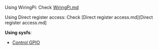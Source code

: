 Using WiringPi: Check [WiringPi.md](https://github.com/TranPhucVinh/Raspberry-Pi-C/blob/main/Physical%20layer/GPIO/WiringPi.md)

Using Direct register access: Check [Direct register access.md](Direct register access.md]

**Using sysfs**:

* [Control GPIO](https://github.com/TranPhucVinh/Raspberry-Pi-C/blob/main/Physical%20layer/GPIO/sysfs_control_gpio.c)
